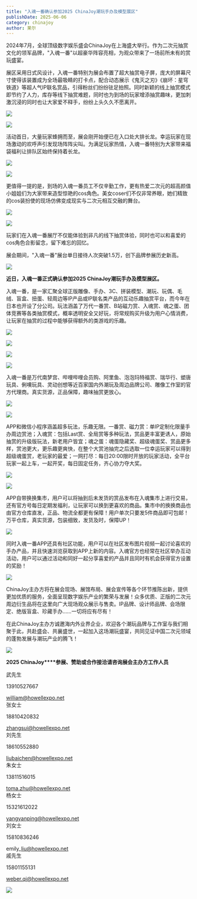 ```yaml
---
title: "入魂一番确认参加2025 ChinaJoy潮玩手办及模型展区"
publishDate: 2025-06-06
category: chinajoy
author: 莱尔
---
```


2024年7月，全球顶级数字娱乐盛会ChinaJoy在上海盛大举行。作为二次元抽赏文化的领军品牌，"入魂一番"以超豪华阵容亮相，为观众带来了一场前所未有的赏玩盛宴。

展区采用日式风设计，入魂一番特别为展会布置了超大抽赏电子屏，庞大的屏幕尺寸使得该装置成为全场最吸睛的打卡点，配合动态展示《鬼灭之刃》《崩坏：星穹铁道》等超人气IP联名赏品，引得粉丝们纷纷驻足拍照。同时新颖的线上抽赏模式即节约了人力，库存等线下抽赏难题，同时也为到场的玩家增添抽赏趣味，更加刺激沉浸的同时也让大家爱不释手，纷纷上头久久不愿离开。

![](https://ec-net-1251389766.cos.ap-shanghai.myqcloud.com/wp-content/uploads/2025/06/20250606161714870.png)

![](https://ec-net-1251389766.cos.ap-shanghai.myqcloud.com/wp-content/uploads/2025/06/20250606161718669.png)

活动首日，大量玩家蜂拥而至，展会刚开始便已在入口处大排长龙。幸运玩家在现场激动的欢呼声引发现场阵阵尖叫。为满足玩家热情，入魂一番特别为大家带来福袋福利让排队区始终保持着长龙。

![](https://ec-net-1251389766.cos.ap-shanghai.myqcloud.com/wp-content/uploads/2025/06/20250606161721198.png)

![](https://ec-net-1251389766.cos.ap-shanghai.myqcloud.com/wp-content/uploads/2025/06/20250606161724675.png)

更值得一提的是，到场的入魂一番员工不仅辛勤工作，更有热爱二次元的超高颜值小姐姐们为大家带来造型惊艳的cos角色。美女coser们不仅非常养眼，她们精致的cos装扮使的现场仿佛变成现实与二次元相互交融的舞台。

![](https://ec-net-1251389766.cos.ap-shanghai.myqcloud.com/wp-content/uploads/2025/06/20250606161727891-691x1024.png)

![](https://ec-net-1251389766.cos.ap-shanghai.myqcloud.com/wp-content/uploads/2025/06/20250606161733457-682x1024.png)

玩家们在入魂一番展厅不仅能体验到非凡的线下抽赏体验，同时也可以和喜爱的cos角色合影留念，留下难忘的回忆。

展会期间，"入魂一番"展台单日接待人次突破1.5万，创下品牌参展历史新高。

![](https://ec-net-1251389766.cos.ap-shanghai.myqcloud.com/wp-content/uploads/2025/06/20250606161738154-768x1024.png)

**近日，入魂一番正式确认参加2025 ChinaJoy潮玩手办及模型展区。**

入魂一番，是一家汇聚全球正版雕像、手办、3C、拼装模型、潮玩、玩偶、毛绒、盲盒、扭蛋、轻周边等IP产品或IP联名类产品的互动乐趣抽赏平台，而今年在日本也开设了分公司。玩法涵盖了万代一番赏、B站磁力赏、入魂赏、魂之蛋、团体竞赛等各类抽赏模式，概率透明安全又好玩，将常规购买升级为用户心情消费，让玩家在抽赏的过程中能够获得额外的类游戏的乐趣。

![](https://ec-net-1251389766.cos.ap-shanghai.myqcloud.com/wp-content/uploads/2025/06/20250606161744891-473x1024.png)

![](https://ec-net-1251389766.cos.ap-shanghai.myqcloud.com/wp-content/uploads/2025/06/20250606161814682.png)

![](https://ec-net-1251389766.cos.ap-shanghai.myqcloud.com/wp-content/uploads/2025/06/20250606161816163.png)

![](https://ec-net-1251389766.cos.ap-shanghai.myqcloud.com/wp-content/uploads/2025/06/20250606161819839.png)

入魂一番是万代南梦宫、哔哩哔哩会员购、阿里鱼、泡泡玛特福赏、瑞华行、塑唐玩具、俐噢玩具、灵动创想等近百家国内外潮玩及周边品牌公司、雕像工作室的官方代理商。真实货源，正品保障，趣味抽赏更放心。

![](https://ec-net-1251389766.cos.ap-shanghai.myqcloud.com/wp-content/uploads/2025/06/20250606161902517.png)

![](https://ec-net-1251389766.cos.ap-shanghai.myqcloud.com/wp-content/uploads/2025/06/20250606161900747.png)

APP和微信小程序涵盖超多玩法，乐趣无限。一番赏、磁力赏：单IP定制化限量手办周边赏池；入魂赏：包括Last赏、全局赏等多种玩法，赏品更丰富更诱人，原始抽赏的升级版玩法，新老用户皆宜；魂之蛋：魂蛋隐藏奖、超级魂蛋奖、赏品更多样，赏池更大，更乐趣更爽快，在整个大赏池抽完之后选取一位幸运玩家可以得到超级魂蛋赏，老玩家的最爱；一网打尽：每日20:00限时开放的玩家活动，全平台玩家一起上车，一起开奖，每日固定任务，齐心协力夺大奖。

![](https://ec-net-1251389766.cos.ap-shanghai.myqcloud.com/wp-content/uploads/2025/06/20250606161848964-768x1024.png)

![](https://ec-net-1251389766.cos.ap-shanghai.myqcloud.com/wp-content/uploads/2025/06/20250606161851584.png)

APP自带换换集市，用户可以将抽到后未发货的赏品发布在入魂集市上进行交易，还有官方号每日定期发福利，让玩家可以换到更喜欢的商品。集市中的换换商品也由官方仓库直发，正品、物流全都更有保障！用户单次只要发5件商品即可包邮！万平仓库，真实货源，包装细致，发货及时，保障UP！

![](https://ec-net-1251389766.cos.ap-shanghai.myqcloud.com/wp-content/uploads/2025/06/20250606161841209-1024x738.png)

同时入魂一番APP还具有社区功能，用户可以在社区发布图片视频一起讨论喜欢的手办产品，并且快速浏览获取到APP上新的内容。入魂官方也经常在社区举办互动活动，用户可以通过活动和同好一起分享喜爱的产品并且同时有机会获得官方设置的奖励！

![](https://ec-net-1251389766.cos.ap-shanghai.myqcloud.com/wp-content/uploads/2025/06/20250606161912416-1024x738.png)

ChinaJoy主办方将在展会现场、展馆布局、展会宣传等各个环节推陈出新，提供更加优质的服务，全面呈现数字娱乐产业的繁荣与发展！众多优质、正版的二次元周边衍生品将在这里向广大现场观众展示与售卖。IP品牌、设计师品牌、会场限定、绝版盲盒、珍藏手办……一切将应有尽有！

在此ChinaJoy主办方诚邀海内外业界企业，欢迎各个潮玩品牌与工作室与我们相聚于此，共赴盛会、共襄盛世，一起加入这场潮玩盛宴，共同见证中国二次元领域的蓬勃发展与潮玩产业的腾飞！

![](https://ec-net-1251389766.cos.ap-shanghai.myqcloud.com/wp-content/uploads/2025/06/20250606161838249-1024x738.png)

**2025 ChinaJoy****参展、赞助或合作接洽请咨询展会主办方工作人员**

武先生

13910527667

william@howellexpo.net  
张女士

18810420832

zhangsui@howellexpo.net  
刘先生

18610552880

liubaichen@howellexpo.net  
朱女士

13811516015

toma.zhu@howellexpo.net  
杨女士

15321612022

yangyanping@howellexpo.net  
刘女士

15810836246

emily\_liu@howellexpo.net  
戚先生

15801155131

weber.qi@howellexpo.net

![](https://ec-net-1251389766.cos.ap-shanghai.myqcloud.com/wp-content/uploads/2025/06/20250606161835410.png)
